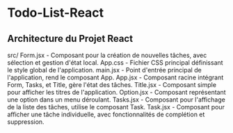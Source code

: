 # Todo-List-React
 
## Architecture du Projet React

src/
    Form.jsx - Composant pour la création de nouvelles tâches, avec sélection et gestion d'état local.
    App.css - Fichier CSS principal définissant le style global de l'application.
    main.jsx - Point d'entrée principal de l'application, rend le composant App.
    App.jsx - Composant racine intégrant Form, Tasks, et Title, gère l'état des tâches.
    Title.jsx - Composant simple pour afficher les titres de l'application.
    Option.jsx - Composant représentant une option dans un menu déroulant.
    Tasks.jsx - Composant pour l'affichage de la liste des tâches, utilise le composant Task.
    Task.jsx - Composant pour afficher une tâche individuelle, avec fonctionnalités de complétion et suppression.
